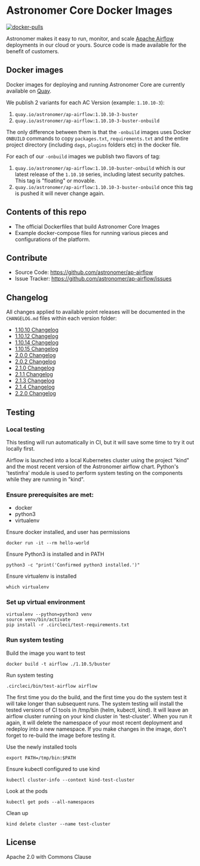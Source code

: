 # Astronomer Core Docker Images

[![docker-pulls](https://img.shields.io/docker/pulls/astronomerinc/ap-airflow.svg)](https://hub.docker.com/r/astronomerinc/ap-airflow)

Astronomer makes it easy to run, monitor, and scale [Apache Airflow](https://github.com/apache/airflow) deployments in our cloud or yours. Source code is made available for the benefit of customers.

## Docker images

Docker images for deploying and running Astronomer Core are currently available on
[Quay](https://quay.io/repository/astronomer/ap-airflow?tab=tags).

We publish 2 variants for each AC Version (example: `1.10.10-3`):

1. `quay.io/astronomer/ap-airflow:1.10.10-3-buster`
2. `quay.io/astronomer/ap-airflow:1.10.10-3-buster-onbuild`

The only difference between them is that the `-onbuild` images uses Docker `ONBUILD` commands to
copy `packages.txt`, `requirements.txt` and the entire project directory (including `dags`,
`plugins` folders etc) in the docker file.

For each of our `-onbuild` images we publish two flavors of tag:

1. `quay.io/astronomer/ap-airflow:1.10.10-buster-onbuild` which is our latest release of the `1.10.10` series,
including latest security patches. This tag is "floating" or movable.
2. `quay.io/astronomer/ap-airflow:1.10.10-3-buster-onbuild` once this tag is pushed it will never change again.

## Contents of this repo

* The official Dockerfiles that build Astronomer Core Images
* Example docker-compose files for running various pieces and configurations of
  the platform.

## Contribute

* Source Code: <https://github.com/astronomer/ap-airflow>
* Issue Tracker: <https://github.com/astronomer/ap-airflow/issues>

<!-- CHANGELOG START -->
## Changelog

All changes applied to available point releases will be documented in the `CHANGELOG.md` files within each version folder:
- [1.10.10 Changelog](https://github.com/astronomer/ap-airflow/blob/master/1.10.10/CHANGELOG.md)
- [1.10.12 Changelog](https://github.com/astronomer/ap-airflow/blob/master/1.10.12/CHANGELOG.md)
- [1.10.14 Changelog](https://github.com/astronomer/ap-airflow/blob/master/1.10.14/CHANGELOG.md)
- [1.10.15 Changelog](https://github.com/astronomer/ap-airflow/blob/master/1.10.15/CHANGELOG.md)
- [2.0.0 Changelog](https://github.com/astronomer/ap-airflow/blob/master/2.0.0/CHANGELOG.md)
- [2.0.2 Changelog](https://github.com/astronomer/ap-airflow/blob/master/2.0.2/CHANGELOG.md)
- [2.1.0 Changelog](https://github.com/astronomer/ap-airflow/blob/master/2.1.0/CHANGELOG.md)
- [2.1.1 Changelog](https://github.com/astronomer/ap-airflow/blob/master/2.1.1/CHANGELOG.md)
- [2.1.3 Changelog](https://github.com/astronomer/ap-airflow/blob/master/2.1.3/CHANGELOG.md)
- [2.1.4 Changelog](https://github.com/astronomer/ap-airflow/blob/master/2.1.4/CHANGELOG.md)
- [2.2.0 Changelog](https://github.com/astronomer/ap-airflow/blob/master/2.2.0/CHANGELOG.md)
<!-- CHANGELOG END -->

## Testing

### Local testing

This testing will run automatically in CI, but it will save some time to try it out locally first.

Airflow is launched into a local Kubernetes cluster using the project "kind" and the most recent version of the Astronomer airflow chart. Python's 'testinfra' module is used to perform system testing on the components while they are running in "kind".

### Ensure prerequisites are met:

- docker
- python3
- virtualenv

Ensure docker installed, and user has permissions
```
docker run -it --rm hello-world
```

Ensure Python3 is installed and in PATH
```
python3 -c "print('Confirmed python3 installed.')"
```

Ensure virtualenv is installed
```
which virtualenv
```

### Set up virtual environment

```
virtualenv --python=python3 venv
source venv/bin/activate
pip install -r .circleci/test-requirements.txt
```

### Run system testing

Build the image you want to test
```
docker build -t airflow ./1.10.5/buster
```

Run system testing
```
.circleci/bin/test-airflow airflow
```

The first time you do the build, and the first time you do the system test it will take longer than subsequent runs. The system testing will install the tested versions of CI tools in /tmp/bin (helm, kubectl, kind). It will leave an airflow cluster running on your kind cluster in 'test-cluster'. When you run it again, it will delete the namespace of your most recent deployment and redeploy into a new namespace. If you make changes in the image, don't forget to re-build the image before testing it.

Use the newly installed tools
```
export PATH=/tmp/bin:$PATH
```

Ensure kubectl configured to use kind
```
kubectl cluster-info --context kind-test-cluster
```

Look at the pods
```
kubectl get pods --all-namespaces
```

Clean up
```
kind delete cluster --name test-cluster
```

## License

Apache 2.0 with Commons Clause
